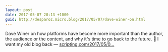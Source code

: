 ```yaml
---
layout: post
date: 2017-05-07 20:13 +1000
guid: http://desparoz.micro.blog/2017/05/07/dave-winer-on.html
---
```

Dave Winer on how platforms have become more important than the author, the audience or the content, and why it's time to go back to the future. 🔗 I want my old blog back — [scripting.com/2017/05/0...](http://scripting.com/2017/05/05/iWantMyOldBlogBack.html)

